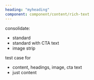 ```yaml
---
heading: "myheading"
component: component/content/rich-text
---
```

consolidate:
* standard
* standard with CTA text
* image strip

test case for
* content, headings, image, cta text
* just content